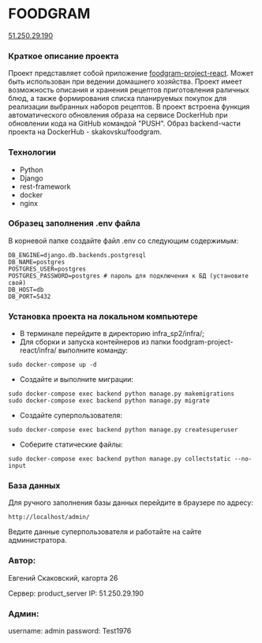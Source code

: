 # FOODGRAM

[51.250.29.190](https://github.com/Skakovsku/foodgram-project-react/actions/workflows/main.yml/badge.svg?event=push)

### Краткое описание проекта

Проект представляет собой приложение [foodgram-project-react](https://github.com/Skakovsku/foodgram-project-react). Может быть использован при ведении домашнего хозяйства. Проект имеет возможность описания и хранения рецептов приготовления раличных блюд, а также формирования списка планируемых покупок для реализации выбранных наборов рецептов.
В проект встроена функция автоматического обновления образа на сервисе DockerHub при обновлении кода на GitHub командой "PUSH". Образ backend-части проекта на DockerHub - skakovsku/foodgram.

### Технологии

- Python
- Django
- rest-framework
- docker
- nginx

### Образец заполнения .env файла

В корневой папке создайте файл .env со следующим содержимым:
```
DB_ENGINE=django.db.backends.postgresql
DB_NAME=postgres
POSTGRES_USER=postgres
POSTGRES_PASSWORD=postgres # пароль для подключения к БД (установите свой)
DB_HOST=db
DB_PORT=5432
```

### Установка проекта на локальном компьютере

- В терминале перейдите в директорию infra_sp2/infra/;
- Для сборки и запуска контейнеров из папки foodgram-project-react/infra/ выполните команду:
```
sudo docker-compose up -d
```
- Создайте и выполните миграции:
```
sudo docker-compose exec backend python manage.py makemigrations
sudo docker-compose exec backend python manage.py migrate
```
- Создайте суперпользователя:
```
sudo docker-compose exec backend python manage.py createsuperuser
```
- Соберите статические файлы:
```
sudo docker-compose exec backend python manage.py collectstatic --no-input
```

### База данных

Для ручного заполнения базы данных перейдите в браузере по адресу:
```
http://localhost/admin/
```
Ведите данные суперпользователя и работайте на сайте администратора.

### Автор:

Евгений Скаковский, кагорта 26

Сервер: product_server
IP: 51.250.29.190

### Админ:

username: admin
password: Test1976